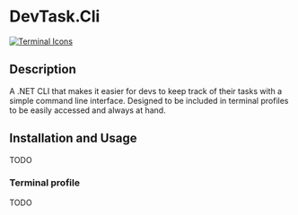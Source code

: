 # DevTask.Cli
[![Terminal Icons](https://github.com/davide-pi/devtask-cli/actions/workflows/ci.yml/badge.svg?branch=main)](https://github.com/davide-pi/devtask-cli/actions?query=workflow%3ACI)


## Description

A .NET CLI that makes it easier for devs to keep track of their tasks with a simple command line interface.
Designed to be included in terminal profiles to be easily accessed and always at hand.

## Installation and Usage
TODO

### Terminal profile
TODO
